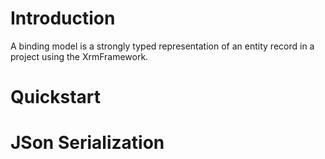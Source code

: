 # Introduction
 A binding model is a strongly typed representation of an entity record in a project using the XrmFramework.

# Quickstart


# JSon Serialization

